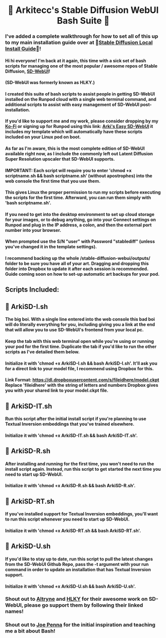 # <h1 align="center">📔 Arkitecc's Stable Diffusion WebUI Bash Suite 📔</h1>

### I've added a complete walkthrough for how to set all of this up to my main installation guide over at 📔[Stable Diffusion Local Install Guide](https://docs.google.com/document/d/1owAMJGe56sbocCdrv7IO8fM6I4NLqxZ2bJgfI7EsYAw/edit#heading=h.lol8qgvyhlg2)📔!

#### Hi hi everyone! I'm back at it again, this time with a sick set of bash scripts for managing one of the most popular / awesome repos of Stable Diffusion, [SD-WebUI](https://github.com/sd-webui/stable-diffusion-webui)! 

#### (SD-WebUI was formerly known as HLKY.)

#### I created this suite of bash scripts to assist people in getting SD-WebUI installed on the Runpod cloud with a single web terminal command, and additional scripts to assist with easy management of SD-WebUI post-installation.

#### If you'd like to support me and my work, please consider dropping by my [Ko-Fi](https://ko-fi.com/arkitecc) or signing up for Runpod using this link: [Arki's Easy SD-WebUI](https://runpod.io/gsc?template=2zlpsxev91&ref=borq1onw)  it includes my template which will automatically have these scripts included on your Linux pod on boot.

#### As far as I'm aware, this is the most complete edition of SD-WebUI available right now, as I include the commonly left out Latent Diffusion Super Resolution upscaler that SD-WebUI supports. 

#### IMPORTANT: Each script will require you to enter 'chmod +x scriptname.sh && bash scriptname.sh' (without apostrophes) into the web console the first time that you use them.

#### This gives Linux the proper permission to run my scripts before executing the scripts for the first time. Afterward, you can run them simply with 'bash scriptname.sh'.

#### If you need to get into the desktop environment to set up cloud storage for your images, or to debug anything, go into your Connect settings on Runpod and plug in the IP address, a colon, and then the external port number into your browser. 

#### When prompted use the S/N "user" with Password "stablediff" (unless you've changed it in the template settings).

#### I recommend backing up the whole /stable-diffusion-webui/outputs/ folder to be sure you have all of your art. Dragging and dropping this folder into Dropbox to update it after each session is recommended. Guide coming soon on how to set-up automatic art backups for your pod.  


## Scripts Included: 

## 📔 ArkiSD-I.sh

#### The big boi. With a single line entered into the web console this bad boi will do literally everything for you, including giving you a link at the end that will allow you to use SD-WebUI's frontend from your local pc. 

#### Keep the tab with this web terminal open while you're using or running your pod for the first time. Duplicate the tab if you'd like to run the other scripts as I've detailed them below.

#### Initialize it with 'chmod +x ArkiSD-I.sh && bash ArkiSD-I.sh'. It'll ask you for a direct link to your model file, I recommend using Dropbox for this. 

#### Link Format: https://dl.dropboxusercontent.com/s/fileidhere/model.ckpt Replace 'fileidhere' with the string of letters and numbers Dropbox gives you with your shared link to your model.ckpt file.  

## 📔 ArkiSD-IT.sh

#### Run this script after the initial install script if you're planning to use Textual Inversion embeddings that you've trained elsewhere. 
#### Initialize it with 'chmod +x ArkiSD-IT.sh && bash ArkiSD-IT.sh'.

## 📔 ArkiSD-R.sh 

#### After installing and running for the first time, you won't need to run the install script again. Instead, run this script to get started the next time you need to start up SD-WebUI.

#### Initialize it with 'chmod +x ArkiSD-R.sh && bash ArkiSD-R.sh'.

## 📔 ArkiSD-RT.sh 

#### If you've installed support for Textual Inversion embeddings, you'll want to run this script whenever you need to start up SD-WebUI. 

#### Initialize it with 'chmod +x ArkiSD-RT.sh && bash ArkiSD-RT.sh'.

## 📔 ArkiSD-U.sh

#### If you'd like to stay up to date, run this script to pull the latest changes from the SD-WebUI Github Repo, pass the -t argument with your run command in order to update an installation that has Textual Inversion support.

#### Initialize it with 'chmod +x ArkiSD-U.sh && bash ArkiSD-U.sh'. 

### Shout out to [Altryne](https://github.com/altryne) and [HLKY](https://github.com/hlky) for their awesome work on SD-WebUI, please go support them by following their linked names! 

### Shout out to [Joe Penna](https://twitter.com/MysteryGuitarM) for the initial inspiration and teaching me a bit about Bash!
